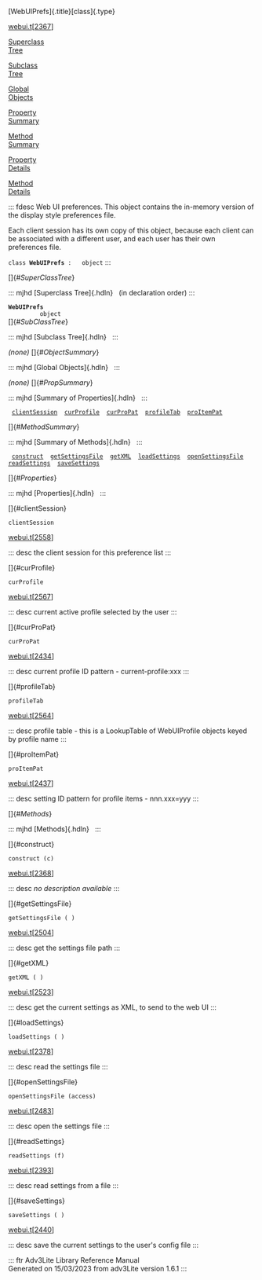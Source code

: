 [WebUIPrefs]{.title}[class]{.type}

[webui.t](../file/webui.t.html)\[[2367](../source/webui.t.html#2367)\]

[Superclass\
Tree](#_SuperClassTree_)

[Subclass\
Tree](#_SubClassTree_)

[Global\
Objects](#_ObjectSummary_)

[Property\
Summary](#_PropSummary_)

[Method\
Summary](#_MethodSummary_)

[Property\
Details](#_Properties_)

[Method\
Details](#_Methods_)

::: fdesc
Web UI preferences. This object contains the in-memory version of the
display style preferences file.

Each client session has its own copy of this object, because each client
can be associated with a different user, and each user has their own
preferences file.

`class `**`WebUIPrefs`**` :   object`
:::

[]{#_SuperClassTree_}

::: mjhd
[Superclass Tree]{.hdln}   (in declaration order)
:::

**`WebUIPrefs`**\
`         object`\
[]{#_SubClassTree_}

::: mjhd
[Subclass Tree]{.hdln}  
:::

*(none)* []{#_ObjectSummary_}

::: mjhd
[Global Objects]{.hdln}  
:::

*(none)* []{#_PropSummary_}

::: mjhd
[Summary of Properties]{.hdln}  
:::

` `[`clientSession`](#clientSession)`  `[`curProfile`](#curProfile)`  `[`curProPat`](#curProPat)`  `[`profileTab`](#profileTab)`  `[`proItemPat`](#proItemPat)`  `

[]{#_MethodSummary_}

::: mjhd
[Summary of Methods]{.hdln}  
:::

` `[`construct`](#construct)`  `[`getSettingsFile`](#getSettingsFile)`  `[`getXML`](#getXML)`  `[`loadSettings`](#loadSettings)`  `[`openSettingsFile`](#openSettingsFile)`  `[`readSettings`](#readSettings)`  `[`saveSettings`](#saveSettings)`  `

[]{#_Properties_}

::: mjhd
[Properties]{.hdln}  
:::

[]{#clientSession}

`clientSession`

[webui.t](../file/webui.t.html)\[[2558](../source/webui.t.html#2558)\]

::: desc
the client session for this preference list
:::

[]{#curProfile}

`curProfile`

[webui.t](../file/webui.t.html)\[[2567](../source/webui.t.html#2567)\]

::: desc
current active profile selected by the user
:::

[]{#curProPat}

`curProPat`

[webui.t](../file/webui.t.html)\[[2434](../source/webui.t.html#2434)\]

::: desc
current profile ID pattern - current-profile:xxx
:::

[]{#profileTab}

`profileTab`

[webui.t](../file/webui.t.html)\[[2564](../source/webui.t.html#2564)\]

::: desc
profile table - this is a LookupTable of WebUIProfile objects keyed by
profile name
:::

[]{#proItemPat}

`proItemPat`

[webui.t](../file/webui.t.html)\[[2437](../source/webui.t.html#2437)\]

::: desc
setting ID pattern for profile items - nnn.xxx=yyy
:::

[]{#_Methods_}

::: mjhd
[Methods]{.hdln}  
:::

[]{#construct}

`construct (c)`

[webui.t](../file/webui.t.html)\[[2368](../source/webui.t.html#2368)\]

::: desc
*no description available*
:::

[]{#getSettingsFile}

`getSettingsFile ( )`

[webui.t](../file/webui.t.html)\[[2504](../source/webui.t.html#2504)\]

::: desc
get the settings file path
:::

[]{#getXML}

`getXML ( )`

[webui.t](../file/webui.t.html)\[[2523](../source/webui.t.html#2523)\]

::: desc
get the current settings as XML, to send to the web UI
:::

[]{#loadSettings}

`loadSettings ( )`

[webui.t](../file/webui.t.html)\[[2378](../source/webui.t.html#2378)\]

::: desc
read the settings file
:::

[]{#openSettingsFile}

`openSettingsFile (access)`

[webui.t](../file/webui.t.html)\[[2483](../source/webui.t.html#2483)\]

::: desc
open the settings file
:::

[]{#readSettings}

`readSettings (f)`

[webui.t](../file/webui.t.html)\[[2393](../source/webui.t.html#2393)\]

::: desc
read settings from a file
:::

[]{#saveSettings}

`saveSettings ( )`

[webui.t](../file/webui.t.html)\[[2440](../source/webui.t.html#2440)\]

::: desc
save the current settings to the user\'s config file
:::

::: ftr
Adv3Lite Library Reference Manual\
Generated on 15/03/2023 from adv3Lite version 1.6.1
:::
